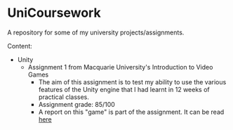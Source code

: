 # UniCoursework
A repository for some of my university projects/assignments.

Content:
* Unity
  * Assignment 1 from Macquarie University's Introduction to Video Games
    * The aim of this assignment is to test my ability to use the various features of the Unity engine that I had learnt in 12 weeks of practical classes.
    * Assignment grade: 85/100
    * A report on this "game" is part of the assignment. It can be read [here](Unity%2FCOMP111%20Assignment%201%20WebGL%20Build%2FSource%2FUnity%20Assignment%20Report.pdf)